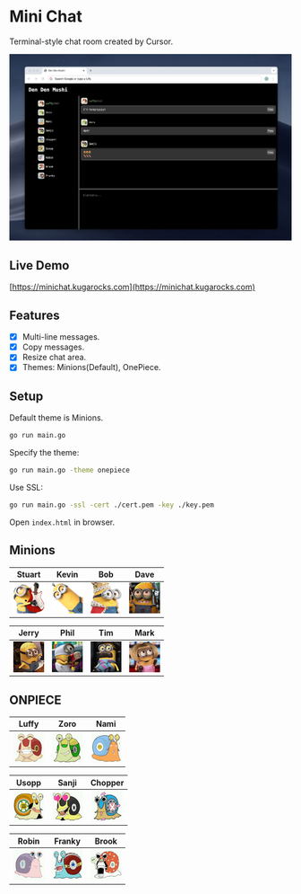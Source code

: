 Mini Chat
=========

Terminal-style chat room created by Cursor.

![Demo](img/onepiece/demo.png)

Live Demo
---------

[https://minichat.kugarocks.com](https://minichat.kugarocks.com)

Features
--------

- [x] Multi-line messages.
- [x] Copy messages.
- [x] Resize chat area.
- [x] Themes: Minions(Default), OnePiece.

Setup
-----

Default theme is Minions.

```bash
go run main.go
```

Specify the theme:

```bash
go run main.go -theme onepiece
```

Use SSL:

```bash
go run main.go -ssl -cert ./cert.pem -key ./key.pem
```

Open `index.html` in browser.

Minions
--------

| Stuart                         | Kevin                         | Bob                         | Dave                         |
|:------------------------------:|:-----------------------------:|:---------------------------:|:----------------------------:|
| ![Stuart](img/minions/stuart.jpg) | ![Kevin](img/minions/kevin.jpg) | ![Bob](img/minions/bob.jpg) | ![Dave](img/minions/dave.jpg) |

| Jerry                         | Phil                         | Tim                         | Mark                         |
|:-----------------------------:|:----------------------------:|:---------------------------:|:----------------------------:|
| ![Jerry](img/minions/jerry.jpg) | ![Phil](img/minions/phil.jpg) | ![Tim](img/minions/tim.jpg) | ![Mark](img/minions/mark.jpg) |

ONPIECE
---------

| Luffy                         | Zoro                         | Nami                         |
|:-----------------------------:|:----------------------------:|:----------------------------:|
| ![Luffy](img/onepiece/luffy.jpg) | ![Zoro](img/onepiece/zoro.jpg) | ![Nami](img/onepiece/nami.jpg) |

| Usopp                         | Sanji                          | Chopper                            |
|:-----------------------------:|:------------------------------:|:----------------------------------:|
| ![Usopp](img/onepiece/usopp.jpg) | ![Sanji](img/onepiece/sanji.jpg) | ![Chopper](img/onepiece/chopper.jpg) |

| Robin                         | Franky                           | Brook                          |
|:-----------------------------:|:--------------------------------:|:------------------------------:|
| ![Robin](img/onepiece/robin.jpg) | ![Franky](img/onepiece/franky.jpg) | ![Brook](img/onepiece/brook.jpg) |

